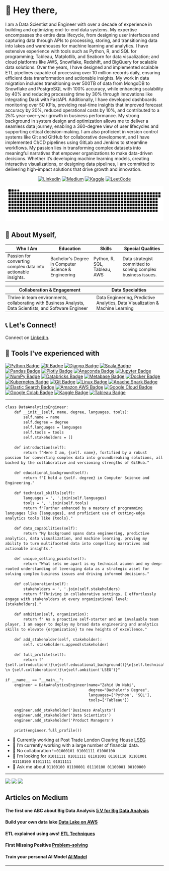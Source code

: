 # 👋 Hey there,
<p>I am a Data Scientist and Engineer with over a decade of experience in building and optimizing end-to-end data systems. My expertise encompasses the entire data lifecycle, from designing user interfaces and capturing data through APIs to processing, storing, and transitioning data into lakes and warehouses for machine learning and analytics. I have extensive experience with tools such as Python, R, and SQL for programming; Tableau, Matplotlib, and Seaborn for data visualization; and cloud platforms like AWS, Snowflake, Redshift, and BigQuery for scalable data solutions. Over the years, I have designed and implemented scalable ETL pipelines capable of processing over 10 million records daily, ensuring efficient data transformation and actionable insights. My work in data migration includes transitioning over 500TB of data from MongoDB to Snowflake and PostgreSQL with 100% accuracy, while enhancing scalability by 40% and reducing processing time by 30% through innovations like integrating Dask with FastAPI. Additionally, I have developed dashboards monitoring over 50 KPIs, providing real-time insights that improved forecast accuracy by 20%, reduced operational costs by 10%, and contributed to a 25% year-over-year growth in business performance. My strong background in system design and optimization allows me to deliver a seamless data journey, enabling a 360-degree view of user lifecycles and supporting critical decision-making. I am also proficient in version control systems like Git and GitHub for collaborative development, and I have implemented CI/CD pipelines using GitLab and Jenkins to streamline workflows. My passion lies in transforming complex datasets into meaningful narratives that empower organizations to make data-driven decisions. Whether it’s developing machine learning models, creating interactive visualizations, or designing data pipelines, I am committed to delivering high-impact solutions that drive growth and innovation.</p>

<p align="center">
  <a href="https://www.linkedin.com/in/uannabi/" target="_blank"><img alt="LinkedIn" src="https://img.shields.io/badge/linkedin-%230077B5.svg?style=for-the-badge&logo=linkedin&logoColor=white"></a>
  <a href="https://medium.com/@uannabi/" target="_blank"><img alt="Medium" src="https://img.shields.io/badge/Medium-12100E?style=for-the-badge&logo=medium&logoColor=white"></a>
  <a href="https://www.kaggle.com/zahidunnabi" target="_blank"><img alt="Kaggle" src="https://img.shields.io/badge/Kaggle-035a7d?style=for-the-badge&logo=kaggle&logoColor=white"></a>
  <a href="https://leetcode.com/uannabi/" target="_blank"><img alt="LeetCode" src="https://img.shields.io/badge/LeetCode-000000?style=for-the-badge&logo=LeetCode&logoColor=white"></a>
</p>

![Snake animation](https://raw.githubusercontent.com/uannabi/uannabi/output/github-contribution-grid-snake-dark.svg)

## 📌 About Myself,

| Who I Am | Education | Skills | Special Qualities |
|----------|-----------|--------|------------------|
| Passion for converting complex data into actionable insights. | Bachelor's Degree in Computer Science & Engineering | Python, R, SQL, Tableau, AWS | Data strategist committed to solving complex business issues. |

| Collaboration & Engagement | Data Specialties |
|----------------------------|-----------------|
| Thrive in team environments, collaborating with Business Analysts, Data Scientists, and Software Engineer | Data Engineering, Predictive Analytics, Data Visualization & Machine Learning |


## 📞 Let's Connect!
Connect on [LinkedIn](https://www.linkedin.com/in/uannabi/).




## 🧰 Tools I've experienced with

[![Python Badge](https://img.shields.io/badge/-Python-black?style=flat&logo=Python&logoColor=white)]()
[![R Badge](https://img.shields.io/badge/-R-black?style=flat&logo=pandas&logoColor=white)]()
[![Django Badge](https://img.shields.io/badge/-Django-black?style=flat&logo=Django&logoColor=white)]()
[![Scala Badge](https://img.shields.io/badge/-Scala-black?style=flat&logo=Scala&logoColor=white)]()
[![Pandas Badge](https://img.shields.io/badge/-Pandas-black?style=flat&logo=pandas&logoColor=white)]()
[![Plotly Badge](https://img.shields.io/badge/-Plotly-black?style=flat&logo=Plotly&logoColor=white)]()
[![Anaconda Badge](https://img.shields.io/badge/-Anaconda-black?style=flat&logo=Anaconda&logoColor=white)]()
[![Jupyter Badge](https://img.shields.io/badge/-Jupyter-black?style=flat&logo=Jupyter&logoColor=white&)]()
[![NumPy Badge](https://img.shields.io/badge/-NumPy-black?style=flat&logo=NumPy&logoColor=white)]()
[![Databricks Badge](https://img.shields.io/badge/-Databricks-black?style=flat&logo=Databricks&logoColor=white)]()
[![Metabase Badge](https://img.shields.io/badge/-Metabase-black?style=flat&logo=Metabase&logoColor=white)]()
[![Docker Badge](https://img.shields.io/badge/-Docker-black?style=flat&logo=Docker&logoColor=white)]()
[![Kubernetes Badge](https://img.shields.io/badge/-Kubernetes-black?style=flat&logo=Kubernetes&logoColor=white)]()
[![Git Badge](https://img.shields.io/badge/-Git-black?style=flat&logo=Git&logoColor=white)]()
[![Linux Badge](https://img.shields.io/badge/-Linux-black?style=flat&logo=Linux&logoColor=white)]()
[![Apache Spark Badge](https://img.shields.io/badge/-ApacheCassandra-black?style=flat&logo=ApacheCassandra&logoColor=white)]()
[![Elastic Search Badge](https://img.shields.io/badge/-Elastic-black?style=flat&logo=Elastic&logoColor=white)]()
[![Amazon AWS Badge](https://img.shields.io/badge/-AmazonAWS-black?style=flat&logo=AWS&logoColor=white)]()
[![Google Cloud Badge](https://img.shields.io/badge/-GoogleCloud-black?style=flat&logo=GoogleCloud&logoColor=white)]()
[![Google Colab Badge](https://img.shields.io/badge/-GoogleColab-black?style=flat&logo=GoogleColab&logoColor=white)]()
[![Kaggle Badge](https://img.shields.io/badge/-Kaggle-black?style=flat&logo=Kaggle&logoColor=white)]()
[![Tableau Badge](https://img.shields.io/badge/-Tableau-black?style=flat&logo=Tableau&logoColor=white)]()
<!-- Add more badges here -->

---

``` 
class DataAnalyticsEngineer:
    def __init__(self, name, degree, languages, tools):
        self.name = name
        self.degree = degree
        self.languages = languages
        self.tools = tools
        self.stakeholders = []

    def introduction(self):
        return f"Here I am, {self. name}, fortified by a robust passion for converting complex data into groundbreaking solutions, all backed by the collaborative and versioning strengths of GitHub."

    def educational_background(self):
        return f"I hold a {self. degree} in Computer Science and Engineering."

    def technical_skills(self):
        languages = ', '.join(self.languages)
        tools = ', '.join(self.tools)
        return f"Further enhanced by a mastery of programming languages like {languages}, and proficient use of cutting-edge analytics tools like {tools}."

    def data_capabilities(self):
        return "My background spans data engineering, predictive analytics, data visualization, and machine learning, proving my ability to turn multifaceted data into compelling narratives and actionable insights."

    def unique_selling_points(self):
        return "What sets me apart is my technical acumen and my deep-rooted understanding of leveraging data as a strategic asset for solving complex business issues and driving informed decisions."

    def collaboration(self):
        stakeholders = ', '.join(self.stakeholders)
        return f"Thriving in collaborative settings, I effortlessly engage with stakeholders at every organizational level: {stakeholders}."

    def ambition(self, organization):
        return f" As a proactive self-starter and an invaluable team player, I am eager to deploy my broad data engineering and analytics skills to elevate {organization} to new heights of excellence."

    def add_stakeholder(self, stakeholder):
        self. stakeholders.append(stakeholder)

    def full_profile(self):
        return f"{self.introduction()}\n{self.educational_background()}\n{self.technical_skills()}\n{self.data_capabilities()}\n{self.unique_selling_points()} \n {self.collaboration()}\n{self.ambition('LSEG')}"

if __name__ == "__main__":
    engineer = DataAnalyticsEngineer(name="Zahid Un Nabi", 
                                     degree="Bachelor's Degree", 
                                     languages=['Python', 'SQL'], 
                                     tools=['Tableau'])

    engineer.add_stakeholder('Business Analysts')
    engineer.add_stakeholder('Data Scientists')
    engineer.add_stakeholder('Product Managers')

    print(engineer.full_profile())

```

- 🔭 Currently working at Post Trade London Clearing House [LSEG](https://www.lch.com/)
- 🌱 I’m currently working with a large number of financial data.
- 👯 No collaboration !=```01000101 01001111 01000100```
- 🤔 I’m looking for ```01011111 01011111 01101001 01101110 01101001 01110100 01011111 01011111 ```
- 💬 Ask me about ```01100100 01100001 01110100 01100001 00100000```

<hr>
<p>
<img width="330px" src="https://github-readme-stats.vercel.app/api?username=uannabi&show_icons=true&count_private=true&theme=merko"/>
<img width="330px" src="https://github-readme-streak-stats.herokuapp.com?user=uannabi&theme=merko"/> 
<img width="330px" src="https://github-readme-activity-graph.vercel.app/graph?username=uannabi&theme=merko">
</p>


## Articles on Medium


#### The first one ABC about Big Data Analysis [5 V for Big Data Analysis ](https://zahid-uan-nabi.medium.com/five-v-of-data-analysis-47868610b6f6) 

#### Build your own data lake [Data Lake on AWS ](https://zahid-uan-nabi.medium.com/data-lakes-on-aws-b598cd9616b2) 

#### ETL explained using aws!  [ETL Techniques ](https://zahid-uan-nabi.medium.com/etl-techniques-5d409597bfe5)

#### First Missing Positive  [Problem-solving](https://uannabi.medium.com/first-missing-positive-bf233f6c180b)
#### Train your personal AI Model [AI Model](https://uannabi.medium.com/train-your-personal-ai-model-892478fd09e6)
<hr>





     
